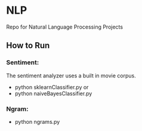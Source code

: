 # NLP
Repo for Natural Language Processing Projects

## How to Run

### Sentiment:
  The sentiment analyzer uses a built in movie corpus.
  - python sklearnClassifier.py
  or
  - python naiveBayesClassifier.py

### Ngram:
  - python ngrams.py <training data> <test data>
